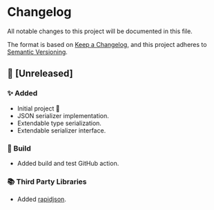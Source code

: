 # Changelog

All notable changes to this project will be documented in this file.

The format is based on [Keep a Changelog](https://keepachangelog.com/en/1.0.0/),
and this project adheres to [Semantic Versioning](https://semver.org/spec/v2.0.0.html).

## 🔖 [Unreleased]

### ✨ Added

- Initial project 🎂
- JSON serializer implementation.
- Extendable type serialization.
- Extendable serializer interface.

### 👷 Build

- Added build and test GitHub action.

### 📚 Third Party Libraries

- Added [rapidjson](https://github.com/Tencent/rapidjson "rapidjson repository link.").

